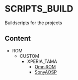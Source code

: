 # SCRIPTS_BUILD
Buildscripts for the projects

## Content
- ROM
  - CUSTOM
    - XPERIA_TAMA
      - [OmniROM](ROM/CUSTOM/XPERIA_TAMA/OmniROM/README.md)
      - [SonyAOSP](ROM/CUSTOM/XPERIA_TAMA/SonyAOSP/README.md)